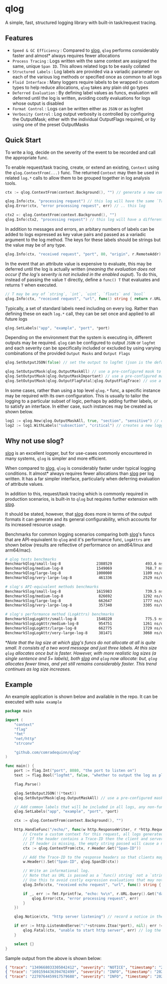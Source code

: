 # qlog

A simple, fast, structured logging library with built-in task/request tracing.

## Features
* `Speed & GC Efficiency` : Compared to [slog](https://pkg.go.dev/golang.org/x/exp/slog), `qlog` performs considerably faster and almost* always requires fewer allocations  
* `Process Tracing` : Logs written with the same context are assigned the same, unique `Span ID`. This allows related logs to be easily collated  
* `Structured Labels` : Log labels are provided via a variadic parameter on each of the various log methods or specified once as common to all logs  
* `Fluid Interface` : Many loggers require labels to be wrapped in custom types to help reduce allocations, `qlog` takes any plain old go types
* `Deferred Evaluation` : By defining label values as funcs, evaluation will deferred until the log is written, avoiding costly evaluations for logs whose output is disabled
* `Format Control` : Logs can be written either as `JSON` or as logfmt
* `Verbosity Control` : Log output verbosity is controlled by configuring the OutputMask; either with the individual OutputFlags
required, or by using one of the preset OutputMasks

## Quick Start
To write a log, decide on the severity of the event to be recorded and call the appropriate func. 

To enable request/task tracing, create, or extend an existing, `Context` using the `qlog.ContextFrom(...)` func. The returned `Context` may then be used in related `log.*` calls to allow them to be grouped together in log analysis tools. 

```go
ctx := qlog.ContextFrom(context.Background(), "") // generate a new context that can be used to link related logs

qlog.Info(ctx, "processing request") // this log will have the same `Trace-ID` as...  
qlog.Error(ctx, "error processing request", err) // .. this log

ctx2 =: qlog.ContextFrom(context.Background(), "") 
qlog.Info(ctx2, "processing request") // this log will have a different Trace-ID as it was passed a different ctx
```

In addition to messages and errors, an arbitary numbers of labels can be added to logs expressed as key value pairs and passed as a variadic argument to the log method. The keys for these labels should be strings but the value may be of any type.

```go
qlog.Info(ctx, "received request", "port", 80, "origin", r.RemoteAddr)
```

In the event that an attribute value is expensive to evaluate, this may be deferred until the log is actually written (_meaning the evaluation does not occur if the log's severity is not included in the enabled ouput_). To do this, instead of passing the value `T` directly, define a `func() T` that evaluates and returns `T` when executed.

```go
// T may be any of `string`, `int`, `uint`, `floats` and `bool`
qlog.Info(ctx, "received request", "url", func() string { return r.URL.String() }, "port", 80)
```

Typically, a set of standard labels need including on every log. Rather than defining these on each `log.*` call, they can be set once and applied to all future logs

```go
qlog.SetLabels("app", "example", "port", *port)
```
 
 Depending on the environment that the system is executing in, different outputs may be required. `qlog` can be configured to output `JSON` or `logfmt` and each severity can be specifically included or excluded by using varying combinations of the provided `Output Masks` and `Output Flags`

 ```go
qlog.SetOutputJSON(false) // set the output to logfmt (json is the default)

qlog.SetOutputMask(qlog.OutputMaskAll) // use a pre-configured mask to output all logs
qlog.SetOutputMask(qlog.OutputMaskImportant) // use a pre-configured mask to output Fatal, Error, Warn and Notice logs
qlog.SetOutputMask(qlog.OutputFlagFatal|qlog.OutputFlagTrace) // use a custom mask that includes only Fatal and Trace logs
 ```

In some cases, rather than using a top level `qlog.*` func, a specific instance may be required with its own configuration. This is usually to tailor the logging to a particular subset of logic, perhaps by adding further labels, or to satisfy an interface. In either case, such instances may be created as shown below.

```go
log1 := qlog.New(qlog.OutputMaskAll, true, "section", "sensitive") // creates a new loger with a custom configuration
log2 := log1.WithLabels("subsection", "critical") // creates a new logger based on the current one, with added labels
```

## Why not use slog?

[slog](https://pkg.go.dev/golang.org/x/exp/slog) is an excellent logger, but for use-cases commonly encountered in many systems, `qlog` is simpler and more efficient. 

When compared to [slog](https://pkg.go.dev/golang.org/x/exp/slog), `qlog` is considerably faster under typical logging conditions. It almost* always requires fewer allocations than [slog](https://pkg.go.dev/golang.org/x/exp/slog) per log written. It has a far simpler interface, particularly when deferring evaluation of attribute values. 

In addition to this, request/task tracing which is commonly required in production scenarios, is built-in to `qlog` but requires further extension with [slog](https://pkg.go.dev/golang.org/x/exp/slog).

It should be stated, however, that [slog](https://pkg.go.dev/golang.org/x/exp/slog) does more in terms of the output formats it can generate and its general configurability, which accounts for its increased resource usage. 

Benchmarks for common logging scenarios comparing both [slog](https://pkg.go.dev/golang.org/x/exp/slog)'s funcs that are API-equivalent to `qlog` and it's performance func, `LogAttrs` are shown below (results are reflective of performance on amd64/linux and arm64/mac). 

```bash
# qlog tests benchmarks
BenchmarkQlog/small-log-8                2388529               493.6 ns/op           512 B/op          1 allocs/op
BenchmarkQlog/medium-log-8               1549069               768.7 ns/op           652 B/op          4 allocs/op
BenchmarkQlog/large-log-8                1000000              1109 ns/op            1688 B/op          7 allocs/op
BenchmarkQlog/very-large-log-8            461336              2529 ns/op            2825 B/op         10 allocs/op

# slog's API-equivalent methods benchmarks
BenchmarkSlog/small-log-8                1615983               739.5 ns/op             0 B/op          0 allocs/op
BenchmarkSlog/medium-log-8                826692              1292 ns/op             360 B/op          5 allocs/op
BenchmarkSlog/large-log-8                 662647              1777 ns/op             864 B/op          8 allocs/op
BenchmarkSlog/very-large-log-8            357340              3305 ns/op            1137 B/op         13 allocs/op

# slog's performance method (LogAttrs) benchmarks
BenchmarkSlogLogAttr/small-log-8         1540220               775.5 ns/op             0 B/op          0 allocs/op
BenchmarkSlogLogAttr/medium-log-8         954751              1261 ns/op             200 B/op          4 allocs/op
BenchmarkSlogLogAttr/large-log-8          662775              1729 ns/op             448 B/op          7 allocs/op
BenchmarkSlogLogAttr/very-large-log-8     381471              3060 ns/op            1120 B/op         13 allocs/op
```

*_Note that the log size at which [slog](https://pkg.go.dev/golang.org/x/exp/slog)'s funcs do not allocate at all is quite small. It consists of a two word message and just three labels. At this size `qlog` allocates once but is faster. However, with more realistic log sizes (a single sentence and 5+ labels), both [slog](https://pkg.go.dev/golang.org/x/exp/slog) and `qlog` now allocate: but, `qlog` allocates fewer times, and yet still remains considerably faster. This trend continues as log size increases._

## Example
An example application is shown below and available in the repo. It can be executed with `make example`

```go
package main

import (
	"context"
	"flag"
	"fmt"
	"net/http"
	"strconv"

	"github.com/comradequinn/qlog"
)

func main() {
	port := flag.Int("port", 8080, "the port to listen on")
	text := flag.Bool("logfmt", false, "whether to output the log as plogfmt instead of json")

	flag.Parse()

	qlog.SetOutputJSON(!(*text))
	qlog.SetOutputMask(qlog.OutputMaskAll) // use a pre-configured mask to output all logs

	// Add common labels that will be included in all logs, any non-func type can be specified
	qlog.SetLabels("app", "example", "port", *port)

	ctx := qlog.ContextFrom(context.Background(), "")

	http.HandleFunc("/echo/", func(w http.ResponseWriter, r *http.Request) {
		// Create a custom context for this request, all logs generated with this ctx will have the same Trace-ID.
		// If the header contains a Trace-ID then the client and server logs can be linked across service boundaries.
		// If header is missing, the empty string passed will cause a new Trace-ID to be generated
		ctx := qlog.ContextFrom(ctx, r.Header.Get("Span-ID"))

		// Add the Trace-ID to the response headers so that clients may link their own logs
		w.Header().Set("Span-ID", qlog.SpanID(ctx))

		// Write an informational log.
		// Note that as URL is passed as a `func() string` not a `string` it is  only resolved if the log is actually written, ie, if info level logging is enabled.
		// Use this to avoid costly expression evaluations that may not be needed if lower severity logging is not enabled (can be used with string, int, uint, floats and bool)
		qlog.Info(ctx, "received echo request", "url", func() string { return r.URL.String() }, "origin", r.RemoteAddr)

		if _, err := fmt.Fprintf(w, "echo: %v\n", r.URL.Query().Get("data")); err != nil {
			qlog.Error(ctx, "error processing request", err)
		}
	})

	qlog.Notice(ctx, "http server listening") // record a notice in the log regarding the process starting

	if err := http.ListenAndServe(":"+strconv.Itoa(*port), nil); err != nil {
		qlog.Fatal(ctx, "unable to start http server", err) // log the error and terminate the process
	}

	select {}
}
```

Sample output from the above is shown below:

```json
{ "trace": "1349668033305042412", "severity": "NOTICE", "timestamp": "2023-05-13T16:37:48.214451Z", "app": "example", "port": 8080, "port": 8080, "message": "http server listening" }
{ "trace": "1691594436394702499", "severity": "INFO", "timestamp": "2023-05-13T16:37:48.214452Z", "app": "example", "port": 8080, "url": "/echo/?data=hello", "origin": "127.0.0.1:54944", "message": "received echo request" }
{ "trace": "2270764459917579688", "severity": "INFO", "timestamp": "2023-05-13T16:37:48.214453Z", "app": "example", "port": 8080, "url": "/echo/?data=world", "origin": "127.0.0.1:54948", "message": "received echo request" }
```

